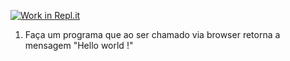 [![Work in Repl.it](https://classroom.github.com/assets/work-in-replit-14baed9a392b3a25080506f3b7b6d57f295ec2978f6f33ec97e36a161684cbe9.svg)](https://classroom.github.com/online_ide?assignment_repo_id=4732964&assignment_repo_type=AssignmentRepo)
1) Faça um programa que ao ser chamado via browser retorna a mensagem "Hello world !"